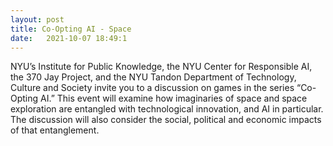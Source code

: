 ```yaml
---
layout: post
title: Co-Opting AI - Space
date:   2021-10-07 18:49:1
---
```

NYU’s Institute for Public Knowledge, the NYU Center for Responsible AI, the 370 Jay Project, and the NYU Tandon Department of Technology, Culture and Society invite you to a discussion on games in the series “Co-Opting AI.” This event will examine how imaginaries of space and space exploration are entangled with technological innovation, and AI in particular. The discussion will also consider the social, political and economic impacts of that entanglement.

